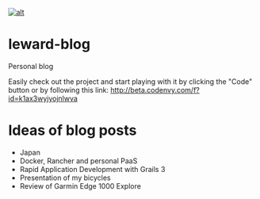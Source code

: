 [![alt](https://codenvy.com/factory/resources/factory-dark.png)](http://beta.codenvy.com/f?id=k1ax3wyjyojnlwva)

# leward-blog
Personal blog

Easily check out the project and start playing with it by clicking the "Code" button or
by following this link: http://beta.codenvy.com/f?id=k1ax3wyjyojnlwva

# Ideas of blog posts

 * Japan
 * Docker, Rancher and personal PaaS
 * Rapid Application Development with Grails 3
 * Presentation of my bicycles
 * Review of Garmin Edge 1000 Explore
